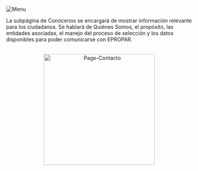 



![Menu](img/1.png)

<p>La subpágina de Conócenos se encargará de mostrar información relevante para los ciudadanos. Se hablará de Quiénes Somos, el propósito, las entidades asociadas, el manejo del proceso de selección y los datos disponibles para poder comunicarse con EPROPAR.</p>
<br/>
<div align="center"><img src="imagen-readme/page_contacto.png" alt="Page-Contacto" style="width: 300px;" /></div>